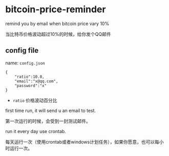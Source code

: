 # bitcoin-price-reminder

remind you by email when bitcoin price vary 10%

当比特币价格波动超过10%的时候，给你发个QQ邮件

## config file

name: `config.json`

```
{
    "ratio":10.0,
    "email":"x@qq.com",
    "password":"x"
}
```

- `ratio` 价格波动百分比

first time run, it will send u an email to test.

第一次运行的时候，会受到一封测试邮件。

run it every day use crontab.

每天运行一次（使用crontab或者windows计划任务），如果你愿意，也可以每小时运行一次。